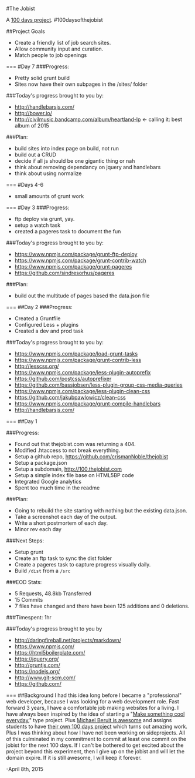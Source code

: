 #The Jobist

A [100 days project](http://thegreatdiscontent.com/100days). #100daysofthejobist

##Project Goals
* Create a friendly list of job search sites.
* Allow community input and curation.
* Match people to job openings

===
#Day 7
###Progress:
* Pretty solid grunt build
* Sites now have their own subpages in the /sites/ folder

###Today's progress brought to you by:
* http://handlebarsjs.com/
* http://bower.io/
* http://civilmusic.bandcamp.com/album/heartland-lp <- calling it: best album of 2015

###Plan:
* build sites into index page on build, not run
* build out a CRUD
* decide if all js should be one gigantic thing or nah
* think about removing dependancy on jquery and handlebars
* think about using normalize

===
#Days 4-6
* small amounts of grunt work

===
#Day 3
###Progress:
* ftp deploy via grunt, yay.
* setup a watch task
* created a pageres task to document the fun

###Today's progress brought to you by:
* https://www.npmjs.com/package/grunt-ftp-deploy
* https://www.npmjs.com/package/grunt-contrib-watch
* https://www.npmjs.com/package/grunt-pageres
* https://github.com/sindresorhus/pageres

###Plan:
* build out the multitude of pages based the data.json file

===
##Day 2
###Progress:
* Created a Gruntfile
* Configured Less + plugins
* Created a dev and prod task

###Today's progress brought to you by:
* https://www.npmjs.com/package/load-grunt-tasks
* https://www.npmjs.com/package/grunt-contrib-less
* http://lesscss.org/
* https://www.npmjs.com/package/less-plugin-autoprefix
* https://github.com/postcss/autoprefixer
* https://github.com/bassjobsen/less-plugin-group-css-media-queries
* https://www.npmjs.com/package/less-plugin-clean-css
* https://github.com/jakubpawlowicz/clean-css
* https://www.npmjs.com/package/grunt-compile-handlebars
* http://handlebarsjs.com/

===
##Day 1

###Progress:
* Found out that thejobist.com was returning a 404.
* Modified .htaccess to not break everything.
* Setup a github repo, https://github.com/crismanNoble/thejobist
* Setup a package.json
* Setup a subdomain, http://100.thejobist.com
* Setup a simple index file base on HTML5BP code
* Integrated Google analytics
* Spent too much time in the readme

###Plan:
* Going to rebuild the site starting with nothing but the existing data.json.
* Take a screenshot each day of the output.
* Write a short postmortem of each day.
* Minor rev each day

###Next Steps:
* Setup grunt
* Create an ftp task to sync the dist folder
* Create a pageres task to capture progress visually daily.
* Build `/dist` from a `/src`

###EOD Stats:
* 5 Requests, 48.8kb Transferred
* 15 Commits
* 7 files have changed and there have been 125 additions and 0 deletions.

###Timespent:
1hr

###Today's progress brought to you by
* http://daringfireball.net/projects/markdown/
* https://www.npmjs.com/
* https://html5boilerplate.com/
* https://jquery.org/
* http://gruntjs.com/
* https://nodejs.org/
* http://www.git-scm.com/
* https://github.com/

===
##Background
I had this idea long before I became a "professional" web developer, because I was looking for a web development role. Fast forward 3 years, I have a comfortable job making websites for a living. I have always been inspired by the idea of starting a "[Make something cool everyday.](https://www.behance.net/gallery/MSCED/976639)" type project. Plus [Michael Beruit is awesome](https://thegreatdiscontent.com/interview/michael-bierut) and assigns students to have [their own 100 days project](http://designobserver.com/feature/five-years-of-100-days/24678) which turns out amazing work. Plus I was thinking about how I have not been working on sideprojects. All of this culminated in my commitment to commit at least one commit on the jobist for the next 100 days. If I can't be bothered to get excited about the project beyond this experiment, then I give up on the jobist and will let the domain expire. If it is still awesome, I will keep it forever.

-April 8th, 2015
